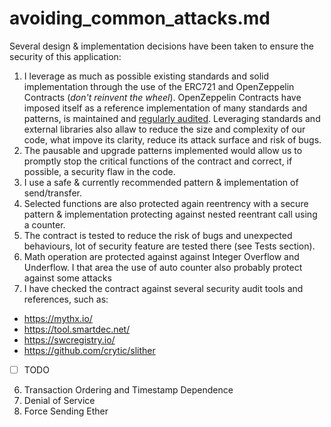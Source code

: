 # avoiding_common_attacks.md

Several design & implementation decisions have been taken to ensure the security of this application:

1. I leverage as much as possible existing standards and solid implementation through the use of the ERC721 and OpenZeppelin Contracts (*don't reinvent the wheel*). 
OpenZeppelin Contracts have imposed itself as a reference implementation of many standards and patterns, is maintained and [regularly audited](https://github.com/OpenZeppelin/openzeppelin-contracts/tree/master/audit).
Leveraging standards and external libraries also allaw to reduce the size and complexity of our code, what impove its clarity, reduce its attack surface and risk of bugs.
2. The pausable and upgrade patterns implemented would allow us to promptly stop the critical functions of the contract and correct, if possible, a security flaw in the code.
3. I use a safe & currently recommended pattern & implementation of send/transfer.
4. Selected functions are also protected again reentrency with a secure pattern & implementation protecting against nested reentrant call using a counter. 
5. The contract is tested to reduce the risk of bugs and unexpected behaviours, lot of security feature are tested there (see Tests section).
6. Math operation are protected against against Integer Overflow and Underflow. I that area the use of auto counter also probably protect against some attacks
7. I have checked the contract against several security audit tools and references, such as:  
 - https://mythx.io/
 - https://tool.smartdec.net/
 - https://swcregistry.io/
 - https://github.com/crytic/slither

- [ ] TODO
6. Transaction Ordering and Timestamp Dependence
8. Denial of Service
9. Force Sending Ether
